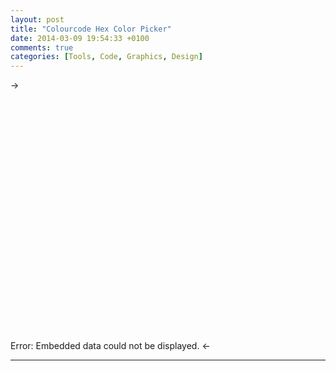 ```yaml
---
layout: post
title: "Colourcode Hex Color Picker"
date: 2014-03-09 19:54:33 +0100
comments: true
categories: [Tools, Code, Graphics, Design]
---
```


-><object data=http://colourco.de/ width="730" height="410"> <embed src=http://colourco.de/ width="730" height="400"> </embed> Error: Embedded data could not be displayed. </object><-

---

